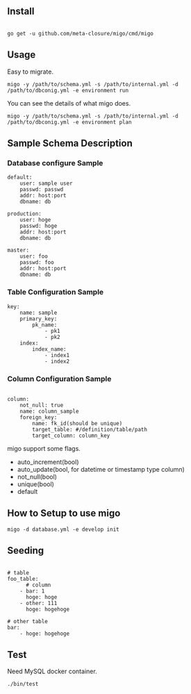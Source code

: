 
## Install

```sh:

go get -u github.com/meta-closure/migo/cmd/migo

```

## Usage
Easy to migrate.

```sh:
migo -y /path/to/schema.yml -s /path/to/internal.yml -d /path/to/dbconig.yml -e environment run
```

You can see the details of what migo does.

```sh;
migo -y /path/to/schema.yml -s /path/to/internal.yml -d /path/to/dbconig.yml -e environment plan
```

## Sample Schema Description

### Database configure Sample

```yaml:
default:
    user: sample user
    passwd: passwd
    addr: host:port
    dbname: db

production:
    user: hoge
    passwd: hoge
    addr: host:port
    dbname: db

master:
    user: foo
    passwd: foo
    addr: host:port
    dbname: db

```

### Table Configuration Sample

```yaml:
key:
    name: sample
    primary_key:
        pk_name:
            - pk1
            - pk2
    index:
        index_name:
            - index1
            - index2
```

### Column Configuration Sample

```yaml:

column:
    not_null: true
    name: column_sample
    foreign_key:
        name: fk_id(should be unique)
        target_table: #/definition/table/path
        target_column: column_key

```

migo support some flags.

- auto_increment(bool)
- auto_update(bool, for datetime or timestamp type column)
- not_null(bool)
- unique(bool)
- default

## How to Setup to use migo

```sh:
migo -d database.yml -e develop init
```

## Seeding

```yaml:

# table
foo_table:
      # column
    - bar: 1
      hoge: hoge
    - other: 111
      hoge: hogehoge

# other table
bar:
    - hoge: hogehoge

```

## Test

Need MySQL docker container.

```
./bin/test
```
